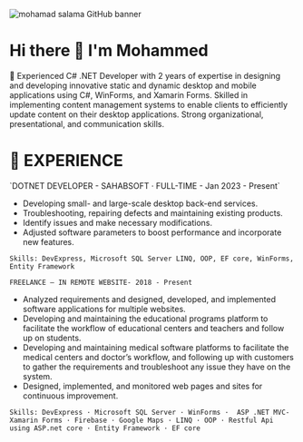 <p dir="auto">
  <img src="https://github.com/mohamadsalama102/mohamadsalama102/assets/23558105/dbab008b-f5d1-4785-ae3b-04f0e28077e6" alt="mohamad salama GitHub banner" style="max-width: 100%;" _mstalt="522418"> 
  </p>
<h1> Hi there 👋 I'm Mohammed </h1>
<p dir="auto">
🌱 Experienced C# .NET Developer with 2 years of expertise in designing and developing innovative static and dynamic desktop and mobile applications using C#, WinForms, and Xamarin Forms. Skilled in implementing content management systems to enable clients to efficiently update content on their desktop applications. Strong organizational, presentational, and communication skills.
  </p>
  <h1>👀 EXPERIENCE</h1>
`DOTNET DEVELOPER - SAHABSOFT · FULL-TIME - Jan 2023 - Present`
 
- Developing small- and large-scale desktop back-end services.
- Troubleshooting, repairing defects and maintaining existing products.
- Identify issues and make necessary modifications.
- Adjusted software parameters to boost performance and incorporate new features.
 
`Skills: DevExpress, Microsoft SQL Server LINQ, OOP, EF core, WinForms, Entity Framework`
 
`FREELANCE – IN REMOTE WEBSITE- 2018 - Present`
- Analyzed requirements and designed, developed, and implemented software applications for multiple websites.
- Developing and maintaining the educational programs platform to facilitate the workflow of educational centers and teachers and follow up on students.
- Developing and maintaining medical software platforms to facilitate the medical centers and doctor’s workflow, and following up with customers to gather the requirements and troubleshoot any issue they have on the system.
- Designed, implemented, and monitored web pages and sites for continuous improvement.
 
`Skills: DevExpress · Microsoft SQL Server · WinForms ·  ASP .NET MVC-Xamarin Forms · Firebase · Google Maps · LINQ · OOP · Restful Api using ASP.net core · Entity Framework · EF core`
